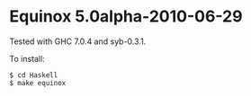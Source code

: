 Equinox 5.0alpha-2010-06-29
===========================

Tested with GHC 7.0.4 and syb-0.3.1.

To install:

```
$ cd Haskell
$ make equinox
```
